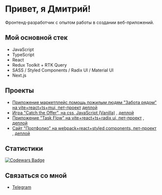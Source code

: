 # Привет, я Дмитрий!

Фронтенд-разработчик с опытом работы в создании веб-приложений.

## Мой основной стек
- JavaScript
- TypeScript
- React
- Redux Toolkit + RTK Query
- SASS / Styled Components / Radix UI / Material UI
- Next.js
## Проекты
- [Приложение маркетплейс помощь пожилым людям "Забота рядом" на vite+react+ts+mui, пет-проект](https://github.com/DmGog/project-caring-nearby) [деплой](https://project-caring-nearby.vercel.app/)
- [Игра "Catch the Offer", на css, JavaScript (Vanilla)](https://github.com/DmGog/Game-Catch-The-Offer) ,  [деплой](https://dmgog.github.io/Game-Catch-The-Offer/)
- [Приложение "Task Flow" на vite+react+ts+radix ui, пет-проект](https://github.com/DmGog/Mindbox-todo-app) ,  [деплой](https://dmgog.github.io/Mindbox-todo-app/)
- [Сайт "Портфолио" на webpack+react+styled components, пет-проект](https://github.com/DmGog/portfolio) ,  [деплой](https://dmgog.github.io/portfolio/)

## Статистики
[![Codewars Badge](https://www.codewars.com/users/DmGog/badges/large)](https://www.codewars.com/users/DmGog)

## Связаться со мной
- [Telegram](https://t.me/DmGog_37)
